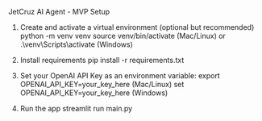 JetCruz AI Agent - MVP Setup

1. Create and activate a virtual environment (optional but recommended)
   python -m venv venv
   source venv/bin/activate (Mac/Linux) or .\venv\Scripts\activate (Windows)

2. Install requirements
   pip install -r requirements.txt

3. Set your OpenAI API Key as an environment variable:
   export OPENAI_API_KEY=your_key_here (Mac/Linux)
   set OPENAI_API_KEY=your_key_here (Windows)

4. Run the app
   streamlit run main.py